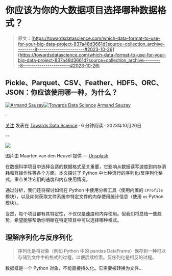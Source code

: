 # 你应该为你的大数据项目选择哪种数据格式？

> 原文：[https://towardsdatascience.com/which-data-format-to-use-for-your-big-data-project-837a48d3661d?source=collection_archive---------8-----------------------#2023-10-26](https://towardsdatascience.com/which-data-format-to-use-for-your-big-data-project-837a48d3661d?source=collection_archive---------8-----------------------#2023-10-26)

## Pickle、Parquet、CSV、Feather、HDF5、ORC、JSON：你应该使用哪一种，为什么？

[](https://armandsauzay.medium.com/?source=post_page-----837a48d3661d--------------------------------)[![Armand Sauzay](../Images/94b12efc184d75380f293b457c95597f.png)](https://armandsauzay.medium.com/?source=post_page-----837a48d3661d--------------------------------)[](https://towardsdatascience.com/?source=post_page-----837a48d3661d--------------------------------)[![Towards Data Science](../Images/a6ff2676ffcc0c7aad8aaf1d79379785.png)](https://towardsdatascience.com/?source=post_page-----837a48d3661d--------------------------------) [Armand Sauzay](https://armandsauzay.medium.com/?source=post_page-----837a48d3661d--------------------------------)

·

[关注](https://medium.com/m/signin?actionUrl=https%3A%2F%2Fmedium.com%2F_%2Fsubscribe%2Fuser%2F6ce70a13b962&operation=register&redirect=https%3A%2F%2Ftowardsdatascience.com%2Fwhich-data-format-to-use-for-your-big-data-project-837a48d3661d&user=Armand+Sauzay&userId=6ce70a13b962&source=post_page-6ce70a13b962----837a48d3661d---------------------post_header-----------) 发表在 [Towards Data Science](https://towardsdatascience.com/?source=post_page-----837a48d3661d--------------------------------) · 6 分钟阅读 · 2023年10月26日 [](https://medium.com/m/signin?actionUrl=https%3A%2F%2Fmedium.com%2F_%2Fvote%2Ftowards-data-science%2F837a48d3661d&operation=register&redirect=https%3A%2F%2Ftowardsdatascience.com%2Fwhich-data-format-to-use-for-your-big-data-project-837a48d3661d&user=Armand+Sauzay&userId=6ce70a13b962&source=-----837a48d3661d---------------------clap_footer-----------)

--

[](https://medium.com/m/signin?actionUrl=https%3A%2F%2Fmedium.com%2F_%2Fbookmark%2Fp%2F837a48d3661d&operation=register&redirect=https%3A%2F%2Ftowardsdatascience.com%2Fwhich-data-format-to-use-for-your-big-data-project-837a48d3661d&source=-----837a48d3661d---------------------bookmark_footer-----------)![](../Images/f6052f807142ff0736003534edc8f2dc.png)

图片由 Maarten van den Heuvel 提供 — [Unsplash](https://unsplash.com/photos/assorted-color-book-lot-8EzNkvLQosk)

在数据科学项目中选择合适的数据格式至关重要，它影响从数据读写速度到内存消耗和互操作性等各个方面。本文探讨了 Python 中七种流行的序列化/反序列化格式，重点关注它们的速度和内存使用情况。

通过分析，我们还将探讨如何在 Python 中使用分析工具（使用内置的 `cProfile` 模块），以及如何获取文件系统中特定文件的内存使用统计信息（使用 `os` Python 模块）。

当然，每个项目都有其特定性，不仅仅是速度和内存使用。但我们将总结一些趋势，希望能够帮助你明晰在特定项目中可以选择哪种格式。

## 理解序列化与反序列化

> 序列化是将对象（例如 Python 中的 pandas DataFrame）保存到一种可以存储到文件中的格式的过程，以便后续检索。反序列化是相反的过程。

数据框是一个 Python 对象，不能直接持久化。它需要被转换为文件...
